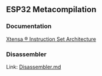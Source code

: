 <h2>ESP32 Metacompilation</h2>
<h3>Documentation</h3>
<p><a href="https://github.com/MPETREMANN11/gFORTH/blob/master/meta/esp32/xtensa.pdf">Xtensa ®
Instruction Set Architecture</a></p>

<h3>Disassembler</h3>
<p>Link: <a href="https://github.com/MPETREMANN11/gFORTH/blob/master/meta/esp32/Disassembler.md">Disassembler.md</a></p>
